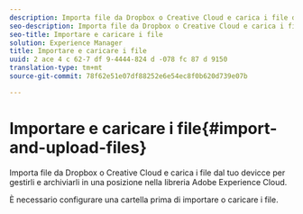 ```yaml
---
description: Importa file da Dropbox o Creative Cloud e carica i file dal tuo devicce per gestirli e archiviarli in una posizione nella libreria Adobe Experience Cloud.
seo-description: Importa file da Dropbox o Creative Cloud e carica i file dal tuo devicce per gestirli e archiviarli in una posizione nella libreria Adobe Experience Cloud.
seo-title: Importare e caricare i file
solution: Experience Manager
title: Importare e caricare i file
uuid: 2 ace 4 c 62-7 df 9-4444-824 d -078 fc 87 d 9150
translation-type: tm+mt
source-git-commit: 78f62e51e07df88252e6e54ec8f0b620d739e07b

---
```



# Importare e caricare i file{#import-and-upload-files}

Importa file da Dropbox o Creative Cloud e carica i file dal tuo devicce per gestirli e archiviarli in una posizione nella libreria Adobe Experience Cloud.

È necessario configurare una cartella prima di importare o caricare i file.
